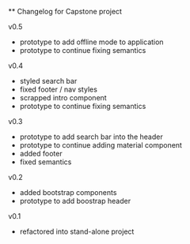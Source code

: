 ** Changelog for Capstone project

v0.5
- prototype to add offline mode to application
- prototype to continue fixing semantics

v0.4
- styled search bar
- fixed footer / nav styles
- scrapped intro component
- prototype to continue fixing semantics

v0.3
- prototype to add search bar into the header
- prototype to continue adding material component
- added footer
- fixed semantics

v0.2
- added bootstrap components
- prototype to add boostrap header

v0.1
- refactored into stand-alone project